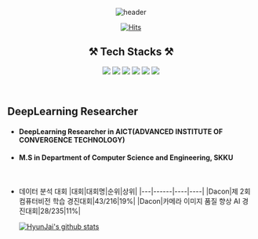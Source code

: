 <div align='center'>
  
  ![header](https://capsule-render.vercel.app/api?type=waving&color=auto&height=280&section=header&text=HyunJai's%20GitHub&fontSize=50&animation=scaleIn)
	
</div>

<div align=center>
	
  [![Hits](https://hits.seeyoufarm.com/api/count/incr/badge.svg?url=https%3A%2F%2Fgithub.com%2FHyunJai)](https://hits.seeyoufarm.com) 
	
</div>

<div align=center>
	
## ⚒️ Tech Stacks ⚒️ </br>
	
	
<img src="https://img.shields.io/badge/Python-3766AB?style=flat-square&logo=Python&logoColor=white"/></a>
<img src="https://img.shields.io/badge/PyTorch-EE4C2C?style=flat-square&logo=PyTorch&logoColor=white"/></a>
<img src="https://img.shields.io/badge/OpenCV-5C3EE8?style=flat-square&logo=OpenCV&logoColor=white"/></a>
<img src="https://img.shields.io/badge/TensorFlow-FF6F00?style=flat-square&logo=TensorFlow&logoColor=white"/></a>
<img src="https://img.shields.io/badge/Jetson Nano-76B900?style=flat-square&logo=NVIDIA&logoColor=white"/></a>
<img src="https://img.shields.io/badge/Jetson Xavier-76B900?style=flat-square&logo=NVIDIA&logoColor=white"/></a>

</div>

<br>

## DeepLearning Researcher ## 
- #### DeepLearning Researcher in AICT(ADVANCED INSTITUTE OF CONVERGENCE TECHNOLOGY)
- #### M.S in Department of Computer Science and Engineering, SKKU
</br>
</div>

- 데이터 분석 대회
  |대회|대회명|순위|상위|
  |---|------|----|----|
  |Dacon|제 2회 컴퓨터비전 학습 경진대회|43/216|19%|
  |Dacon|카메라 이미지 품질 향상 AI 경진대회|28/235|11%|


    [![HyunJai's github stats](https://github-readme-stats.vercel.app/api?username=HyunJai)](https://github.com/HyunJai/github-readme-stats)
